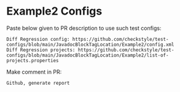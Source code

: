 # Example2 Configs
Paste below given to PR description to use such test configs:
```
Diff Regression config: https://github.com/checkstyle/test-configs/blob/main/JavadocBlockTagLocation/Example2/config.xml
Diff Regression projects: https://github.com/checkstyle/test-configs/blob/main/JavadocBlockTagLocation/Example2/list-of-projects.properties
```
Make comment in PR:
```
Github, generate report
```
